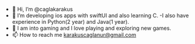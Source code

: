 - 👋 Hi, I’m @caglakarakus
- 👀 I’m developing ios apps with swiftUI and also learning C.
-I also have experience in Python(2 year) and Java(1 year).
- 🌱 I am into gaming and I love playing and exploring new games.
- 📫 How to reach me karakuscaglanur@gmail.com

<!---
caglakarakus/caglakarakus is a ✨ special ✨ repository because its `README.md` (this file) appears on your GitHub profile.
You can click the Preview link to take a look at your changes.
--->
